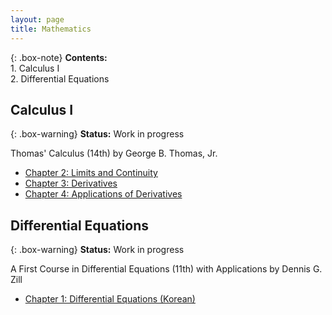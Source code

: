 ```yaml
---
layout: page
title: Mathematics
---
```


{: .box-note}
**Contents:** 
<br/>1. Calculus I
<br/>2. Differential Equations

## Calculus I

{: .box-warning}
**Status:** Work in progress

Thomas' Calculus (14th) by George B. Thomas, Jr.

* [Chapter 2: Limits and Continuity](/resources/mathematics/Calculus_I/CALC1-2.pdf)
* [Chapter 3: Derivatives](/resources/mathematics/Calculus_I/CALC1-3.pdf)
* [Chapter 4: Applications of Derivatives](/resources/mathematics/Calculus_I/CALC1-4.pdf)

## Differential Equations

{: .box-warning}
**Status:** Work in progress

A First Course in Differential Equations (11th) with Applications by Dennis G. Zill

* [Chapter 1: Differential Equations (Korean)](/resources/mathematics/DE/DE-1.pdf)
